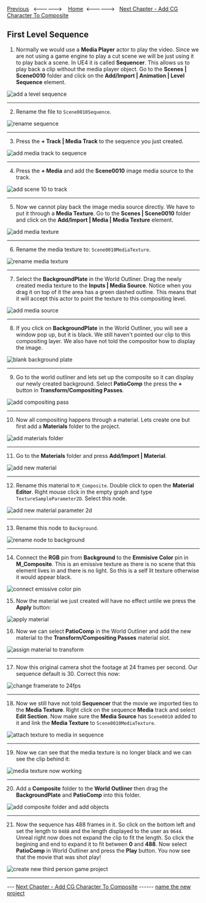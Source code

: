 [Previous](../first_sequence/README.md)&nbsp;&nbsp;&nbsp;<------>&nbsp;&nbsp;&nbsp;&nbsp;[Home](../README.md)&nbsp;&nbsp;<------>&nbsp;&nbsp;&nbsp;[Next Chapter - Add CG Character To Composite](../cg_character/README.md)

## First Level Sequence

1.  Normally we would use a **Media Player** actor to play the video.  Since we are not using a game engine to play a cut scene we will be just using it to play back a scene.  In UE4 it is called **Sequencer**.  This allows us to play back a clip without the media player object.  Go to the **Scenes | Scene0010** folder and click on the **Add/Import | Animation | Level Sequence** element. 

![add a level sequence](../images/levelSequence.jpg)

***

2. Rename the file to `Scene0010Sequence`.

![rename sequence](../images/scene10Sequence.jpg)

***

3. Press the **+ Track |  Media Track** to the sequence you just created.

![add media track to sequence](../images/addMediaTrack.jpg)

***

4.  Press the **+ Media** and add the **Scene0010** image media source to the track.

![add scene 10 to track](../images/addScene10ToTrack.jpg)

***

5. Now we cannot play back the image media source directly.  We have to put it through a **Media Texture**.   Go to the **Scenes | Scene0010** folder and click on the **Add/Import | Media | Media Texture** element. 

![add media texture](../images/addMediaTexture.jpg)

***

6. Rename the media texture to: `Scene0010MediaTexture`.

![rename media texture](../images/renameMediaTexture.jpg)

***

7. Select the **BackgroundPlate** in the World Outliner.  Drag the newly created media texture to the **Inputs | Media Source**.  Notice when you drag it on top of it the area has a green dashed outline.  This means that it will accept this actor to point the texture to this compositing level.

![add media source](../images/addMediaTextureToBackgroundPlate.jpg)

***

8. If you click on **BackgroundPlate** in the World Outliner, you will see a window pop up, but it is black.  We still haven't pointed our clip to this compositing layer.  We also have not told the compositor how to display the image.

![blank background plate](../images/emptyBackground.jpg)

***

9. Go to the world outliner and lets set up the composite so it can display our newly created background.  Select **PatioComp** the press the **+** button in **Transform/Compositing Passes**.

![add compositing pass](../images/addTransformPass.jpg)

***

10. Now all compositing happens through a material.  Lets create one but first add a **Materials** folder to the project.

![add materials folder](../images/addMaterialsFolder.jpg)

***

11. Go to the **Materials** folder and press **Add/Import | Material**.

![add new material](../images/addMaterial.jpg)

***

12. Rename this material to `M_Composite`.  Double click to open the **Material Editor**.  Right mouse click in the empty graph and type `TextureSampleParameter2D`.  Select this node.

![add new material parameter 2d](../images/addTexture2D.jpg)

***

13.  Rename this node to `Background`.

![rename node to background](../images/renameToBackground.jpg)

***

14. Connect the **RGB** pin from **Background** to the **Emmisive Color** pin in **M_Composite**.  This is an emissive texture as there is no scene that this element lives in and there is no light.  So this is a self lit texture otherwise it would appear black.

![connect emissive color pin](../images/connectToEmissionColor.jpg)

15. Now the material we just created will have no effect untile we press the **Apply** button:

![apply material](../images/applyMaterial.jpg)

16. Now we can  select **PatioComp** in the World Outliner and add the new material to the **Transform/Compositing Passes** material slot. 

![assign material to transform](../images/addMaterialToComposure.jpg)

***

17. Now this original camera shot the footage at 24 frames per second.  Our sequence default is 30.  Correct this now:

![change framerate to 24fps](../images/twentyFourFPS.jpg)

***

18.  Now we still have not told **Sequencer** that the movie we imported ties to the **Media Texture**. Right click on the sequence **Media** track and select **Edit Section**.  Now make sure the **Media Source** has `Scene0010` added to it and link the **Media Texture** to `Scene0010MediaTexture`.

![attach texture to media in sequence](../images/linkMediaTexture.jpg)

***

19. Now we can see that the media texture is no longer black and we can see the clip behind it:

![media texture now working](../images/mediaTextureLinked.jpg)

***

20.  Add a **Composite** folder to the **World Outliner** then drag the **BackgroundPlate** and **PatioComp** into this folder.

![add composite folder and add objects](../images/addCompositeFolder.jpg)

***

21. Now the sequence has 488 frames in it. So click on the bottom left and set the length to `0488` and the length displayed to the user as `0644`. Unreal right now does not expand the clip to fit the length.  So click the begining and end to expand it to fit between **0** and **488**.  Now select **PatioComp** in World Outliner and press the **Play** button.  You now see that the movie that was shot play!

![create new third person game project](../images/adjustClip.jpg)

***

--- [Next Chapter - Add CG Character To Composite](../cg_character/README.md) ------ [name the new project](../README.md)
